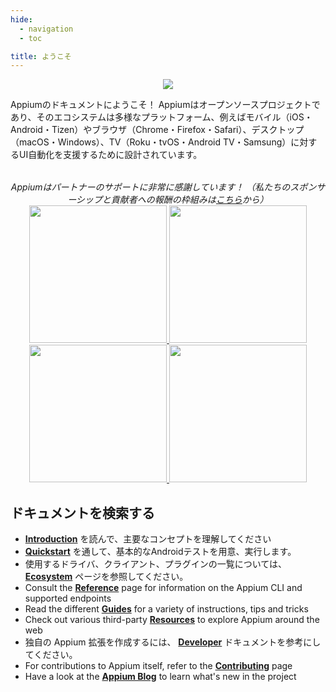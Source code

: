 ```yaml
---
hide:
  - navigation
  - toc

title: ようこそ
---
```


<style>
  .md-typeset h1,
  .appium-sponsor-thanks {
    display: none;
  }
</style>

<div style="text-align: center">
  <img src="assets/images/appium-logo-horiz.png" style="max-width: 400px;" />
</div>

Appiumのドキュメントにようこそ！ Appiumはオープンソースプロジェクトであり、そのエコシステムは多様なプラットフォーム、例えばモバイル（iOS・Android・Tizen）やブラウザ（Chrome・Firefox・Safari）、デスクトップ（macOS・Windows）、TV（Roku・tvOS・Android TV・Samsung）に対するUI自動化を支援するために設計されています。

<div style="text-align: center; margin-top: 2rem; font-style: italic;">
  Appiumはパートナーのサポートに非常に感謝しています！ （私たちのスポンサーシップと貢献者への報酬の枠組みは<a
  href="https://github.com/appium/appium/blob/master/GOVERNANCE.md#sponsorship">こちら</a>から）  
<div class="homepageSponsors">
    <div class="homepageSponsor">
      <a href="https://www.browserstack.com/browserstack-appium?utm_campaigncode=701OW00000AoUTQYA3&utm_medium=partnered&utm_source=appium">
        <img src="assets/images/sponsor-logo-browserstack-dark.png#only-dark" style="width: 220px;" />
        <img src="assets/images/sponsor-logo-browserstack-light.png#only-light" style="width: 220px;" />
      </a>
    </div>
    <div class="homepageSponsor">
      <a href="https://lambdatest.com/?utm_source=appium.io&utm_medium=organic&utm_campaign=june_25&utm_term=sk&utm_content=webpage">
        <img src="assets/images/sponsor-logo-lambdatest-dark.png#only-dark" style="width: 220px;" />
        <img src="assets/images/sponsor-logo-lambdatest-light.png#only-light" style="width: 220px;" />
      </a>
    </div>
  </div>
</div>

## ドキュメントを検索する

<div class="grid cards" markdown>

- [**Introduction**](./intro/index.md) を読んで、主要なコンセプトを理解してください
- [**Quickstart**](./quickstart/index.md) を通して、基本的なAndroidテストを用意、実行します。
- 使用するドライバ、クライアント、プラグインの一覧については、 [**Ecosystem**](./ecosystem/index.md) ページを参照してください。
- Consult the [**Reference**](./reference/index.md) page for information on the Appium CLI and supported endpoints
- Read the different [**Guides**](./guides/migrating-2-to-3.md) for a variety of instructions, tips and tricks
- Check out various third-party [**Resources**](./resources/index.md) to explore Appium around the web
- 独自の Appium 拡張を作成するには、 [**Developer**](./developing/index.md) ドキュメントを参考にしてください。
- For contributions to Appium itself, refer to the [**Contributing**](./contributing/index.md) page
- Have a look at the [**Appium Blog**](./blog/index.md) to learn what's new in the project

</div>
